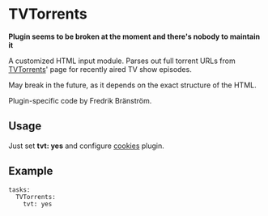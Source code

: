 # TVTorrents
**Plugin seems to be broken at the moment and there's nobody to maintain it**

A customized HTML input module. Parses out full torrent URLs from [TVTorrents](http://tvtorrents.com)' page for recently aired TV show episodes.

May break in the future, as it depends on the exact structure of the HTML.

Plugin-specific code by Fredrik Bränström.

## Usage
Just set **tvt: yes** and configure [cookies](/Plugins/cookies) plugin.

## Example
```
tasks:
  TVTorrents:
    tvt: yes
```
